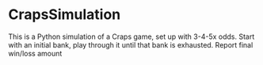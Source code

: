 # CrapsSimulation
This is a Python simulation of a Craps game, set up with 3-4-5x odds.  Start with an initial bank, play through it until that bank is exhausted.  Report final win/loss amount

